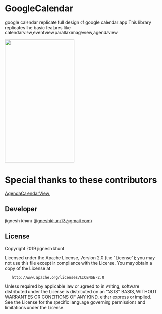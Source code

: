 # GoogleCalendar
google calendar replicate full design of google calendar app 
This library replicates the basic features like calendarview,eventview,parallaximageview,agendaview

<image src=/calendargi.gif
 width=225 height=400>
 
 # Special thanks to these contributors
[AgendaCalendarView](https://github.com/Tibolte/AgendaCalendarView),
 
##  Developer
  jignesh khunt
  (jigneshkhunt13@gmail.com)
  
  
## License
   Copyright 2019 jignesh khunt

   Licensed under the Apache License, Version 2.0 (the "License");
   you may not use this file except in compliance with the License.
   You may obtain a copy of the License at

       http://www.apache.org/licenses/LICENSE-2.0

   Unless required by applicable law or agreed to in writing, software
   distributed under the License is distributed on an "AS IS" BASIS,
   WITHOUT WARRANTIES OR CONDITIONS OF ANY KIND, either express or implied.
   See the License for the specific language governing permissions and
   limitations under the License.

